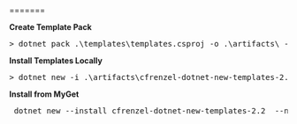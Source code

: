 =======


**Create Template Pack**

<pre>
> dotnet pack .\templates\templates.csproj -o .\artifacts\ --no-build --no-restore
</pre>

**Install Templates Locally**

<pre>
> dotnet new -i .\artifacts\cfrenzel-dotnet-new-templates-2.2.1.0.0.nupkg
</pre>

**Install from MyGet**

<pre>
 dotnet new --install cfrenzel-dotnet-new-templates-2.2  --nuget-source https://www.myget.org/F/cfrenzel-ci/api/v3/index.json
</pre>

